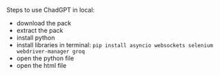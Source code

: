 Steps to use ChadGPT in local:
- download the pack
- extract the pack
- install python
- install libraries in terminal: ```pip install asyncio websockets selenium webdriver-manager groq```
- open the python file
- open the html file

